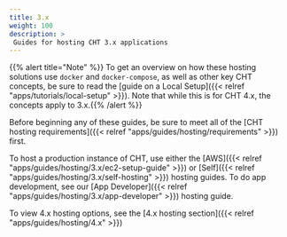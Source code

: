 ```yaml
---
title: 3.x
weight: 100
description: >
 Guides for hosting CHT 3.x applications
---
```


{{% alert title="Note" %}} To get an overview on how these hosting solutions use `docker` and `docker-compose`, as well as other key CHT concepts, be sure to read the [guide on a Local Setup]({{< relref "apps/tutorials/local-setup" >}}). Note that while this is for CHT 4.x, the concepts apply to 3.x.{{% /alert %}}

Before beginning any of these guides, be sure to meet all of the [CHT hosting requirements]({{< relref "apps/guides/hosting/requirements" >}}) first.

To host a production instance of CHT, use either the [AWS]({{< relref "apps/guides/hosting/3.x/ec2-setup-guide" >}}) or [Self]({{< relref "apps/guides/hosting/3.x/self-hosting" >}}) hosting guides. To do app development, see our [App Developer]({{< relref "apps/guides/hosting/3.x/app-developer" >}}) hosting guide.

To view 4.x hosting options, see the  [4.x hosting section]({{< relref "apps/guides/hosting/4.x" >}}) 
